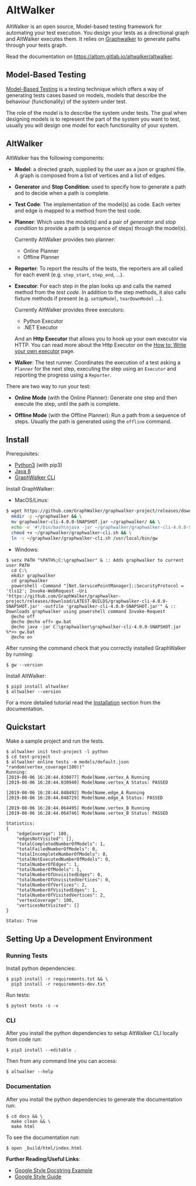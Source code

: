 # AltWalker

AltWalker is an open source, Model-based testing framework for automating your test execution. You
design your tests as a directional graph and AltWalker executes them. It relies on
[Graphwalker](http://graphwalker.github.io/) to generate paths through your tests graph.

Read the documentation on https://altom.gitlab.io/altwalker/altwalker.

## Model-Based Testing

[Model-Based Testing](https://en.wikipedia.org/wiki/Model-based_testing) is a testing
technique which offers a way of generating tests cases based on models, models
that describe the behaviour (functionality) of the system under test.

The role of the model is to describe the system under tests. The goal when designing
models is to represent the part of the system you want to test, usually you will
design one model for each functionality of your system.

## AltWalker

AltWalker has the following components:

* __Model__: a directed graph, supplied by the user as a json or graphml file.
    A graph is composed from a list of vertices and a list of edges.

* __Generator__ and __Stop Condition__: used to specify how to generate a
    path and to decide when a path is complete.

* __Test Code__: The implementation of the model(s) as code. Each vertex and edge
    is mapped to a method from the test code.

* __Planner__: Which uses the _model(s)_ and a pair of _generator_ and _stop condition_
    to provide a path (a sequence of steps) through the model(s).

    Currently AltWalker provides two planner:

    * Online Planner
    * Offline Planner

* __Reporter__: To report the results of the tests, the reporters are all called for
    each event (e.g. `step_start`, `step_end`, ...).

* __Executor__: For each step in the plan looks up and calls the named method
    from the _test code_. In addition to the step methods, it also calls
    fixture methods if present (e.g. `setUpModel`, `tearDownModel` ...).

    Currently AltWalker provides three executors:

    * Python Executor
    * .NET Executor

    And an __Http Executor__ that allows you to hook up your own executor via HTTP. You can read
    more about the Http Executor on the [How to: Write your own executor](https://altom.gitlab.io/altwalker/altwalker/how-tos/custom-executor.html)
    page.

* __Walker__: The test runner. Coordinates the execution of a test asking a `Planner`
    for the next step, executing the step using an `Executor` and reporting the progress
    using a `Reporter`.


There are two way to run your test:

* __Online Mode__ (with the Online Planner): Generate one step and then execute
    the step, until the path is complete.

* __Offline Mode__ (with the Offline Planner): Run a path from a sequence of steps.
    Usually the path is generated using the `offline` command.

## Install

Prerequisites:

* [Python3](https://www.python.org/) (with pip3)
* [Java 8](https://openjdk.java.net/)
* [GraphWalker CLI](http://graphwalker.github.io/)

Install GraphWalker:

* MacOS/Linux:

```bash
$ wget https://github.com/GraphWalker/graphwalker-project/releases/download/LATEST-BUILDS/graphwalker-cli-4.0.0-SNAPSHOT.jar && \
  mkdir -p ~/graphwalker && \
  mv graphwalker-cli-4.0.0-SNAPSHOT.jar ~/graphwalker/ && \
  echo -e '#!/bin/bash\njava -jar ~/graphwalker/graphwalker-cli-4.0.0-SNAPSHOT.jar "$@"' > ~/graphwalker/graphwalker-cli.sh && \
  chmod +x ~/graphwalker/graphwalker-cli.sh && \
  ln -s ~/graphwalker/graphwalker-cli.sh /usr/local/bin/gw
```

* Windows:

```
$ setx PATH "%PATH%;C:\graphwalker" & :: Adds graphwalker to current user PATH
  cd C:\
  mkdir graphwalker
  cd graphwalker
  powershell -Command "[Net.ServicePointManager]::SecurityProtocol = 'tls12'; Invoke-WebRequest -Uri 'https://github.com/GraphWalker/graphwalker-project/releases/download/LATEST-BUILDS/graphwalker-cli-4.0.0-SNAPSHOT.jar' -outfile 'graphwalker-cli-4.0.0-SNAPSHOT.jar'" & :: Downloads graphwalker using powershell command Invoke-Request
  @echo off
  @echo @echo off> gw.bat
  @echo java -jar C:\graphwalker\graphwalker-cli-4.0.0-SNAPSHOT.jar %*>> gw.bat
  @echo on
```

After running the command check that you correctly installed GraphWalker by running:

```
$ gw --version
```

Install AltWalker:

```
$ pip3 install altwalker
$ altwalker --version
```

For a more detailed tutorial read the [Installation](https://altom.gitlab.io/altwalker/altwalker/installation.html) section from the documentation.

## Quickstart

Make a sample project and run the tests.

```
$ altwalker init test-project -l python
$ cd test-project
$ altwalker online tests -m models/default.json "random(vertex_coverage(100))"
Running:
[2019-08-06 16:28:44.030077] ModelName.vertex_A Running
[2019-08-06 16:28:44.030940] ModelName.vertex_A Status: PASSED

[2019-08-06 16:28:44.048492] ModelName.edge_A Running
[2019-08-06 16:28:44.048729] ModelName.edge_A Status: PASSED

[2019-08-06 16:28:44.064495] ModelName.vertex_B Running
[2019-08-06 16:28:44.064746] ModelName.vertex_B Status: PASSED

Statistics:
{
    "edgeCoverage": 100,
    "edgesNotVisited": [],
    "totalCompletedNumberOfModels": 1,
    "totalFailedNumberOfModels": 0,
    "totalIncompleteNumberOfModels": 0,
    "totalNotExecutedNumberOfModels": 0,
    "totalNumberOfEdges": 1,
    "totalNumberOfModels": 1,
    "totalNumberOfUnvisitedEdges": 0,
    "totalNumberOfUnvisitedVertices": 0,
    "totalNumberOfVertices": 2,
    "totalNumberOfVisitedEdges": 1,
    "totalNumberOfVisitedVertices": 2,
    "vertexCoverage": 100,
    "verticesNotVisited": []
}

Status: True
```

## Setting Up a Development Environment

### Running Tests

Install python dependencies:

```
$ pip3 install -r requirements.txt && \
  pip3 install -r requirements-dev.txt
```

Run tests:

```
$ pytest tests -s -v
```

### CLI

After you install the python dependencies to setup AltWalker CLI locally from code run:

```
$ pip3 install --editable .
```

Then from any command line you can access:

```
$ altwalker --help
```

### Documentation

After you install the python dependencies to generate the documentation run:

```
$ cd docs && \
  make clean && \
  make html
```

To see the documentation run:

```
$ open _build/html/index.html
```

__Further Reading/Useful Links__:

* [Google Style Docstring Example](https://sphinxcontrib-napoleon.readthedocs.io/en/latest/example_google.html#example-google)
* [Google Style Guide](https://google.github.io/styleguide/pyguide.html)
